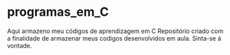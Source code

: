 # programas_em_C
Aqui armazeno meu códigos de aprendizagem em C
Repositório criado com a finalidade de armazenar meus codigos desenvolvidos em aula.
Sinta-se á vontade.

